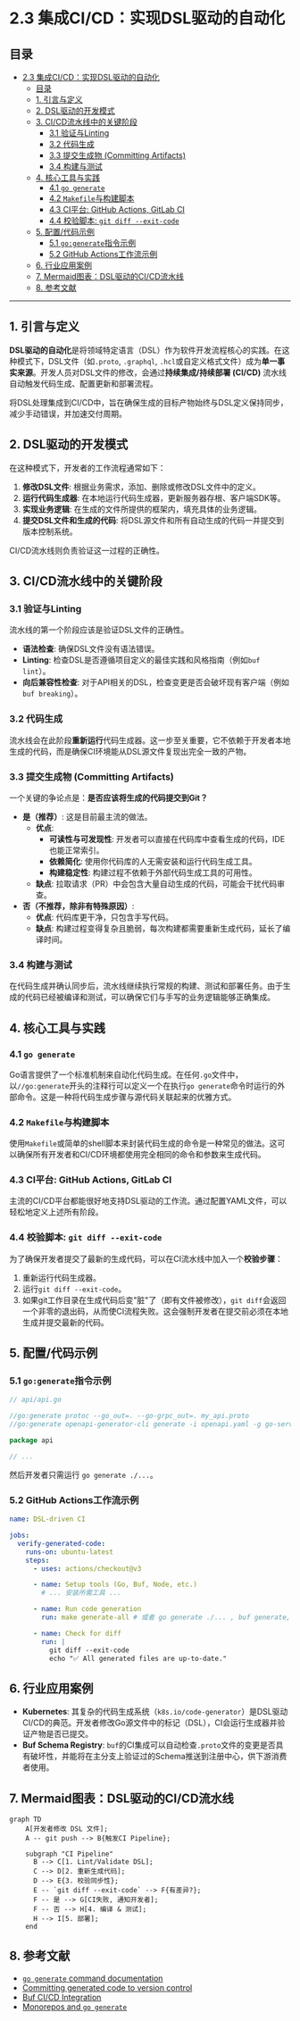 # 2.3 集成CI/CD：实现DSL驱动的自动化

## 目录

- [2.3 集成CI/CD：实现DSL驱动的自动化](#23-集成cicd实现dsl驱动的自动化)
  - [目录](#目录)
  - [1. 引言与定义](#1-引言与定义)
  - [2. DSL驱动的开发模式](#2-dsl驱动的开发模式)
  - [3. CI/CD流水线中的关键阶段](#3-cicd流水线中的关键阶段)
    - [3.1 验证与Linting](#31-验证与linting)
    - [3.2 代码生成](#32-代码生成)
    - [3.3 提交生成物 (Committing Artifacts)](#33-提交生成物-committing-artifacts)
    - [3.4 构建与测试](#34-构建与测试)
  - [4. 核心工具与实践](#4-核心工具与实践)
    - [4.1 `go generate`](#41-go-generate)
    - [4.2 `Makefile`与构建脚本](#42-makefile与构建脚本)
    - [4.3 CI平台: GitHub Actions, GitLab CI](#43-ci平台-github-actions-gitlab-ci)
    - [4.4 校验脚本: `git diff --exit-code`](#44-校验脚本-git-diff---exit-code)
  - [5. 配置/代码示例](#5-配置代码示例)
    - [5.1 `go:generate`指令示例](#51-gogenerate指令示例)
    - [5.2 GitHub Actions工作流示例](#52-github-actions工作流示例)
  - [6. 行业应用案例](#6-行业应用案例)
  - [7. Mermaid图表：DSL驱动的CI/CD流水线](#7-mermaid图表dsl驱动的cicd流水线)
  - [8. 参考文献](#8-参考文献)

---

## 1. 引言与定义

**DSL驱动的自动化**是将领域特定语言（DSL）作为软件开发流程核心的实践。在这种模式下，DSL文件（如`.proto`, `.graphql`, `.hcl`或自定义格式文件）成为**单一事实来源**。开发人员对DSL文件的修改，会通过**持续集成/持续部署 (CI/CD)** 流水线自动触发代码生成、配置更新和部署流程。

将DSL处理集成到CI/CD中，旨在确保生成的目标产物始终与DSL定义保持同步，减少手动错误，并加速交付周期。

## 2. DSL驱动的开发模式

在这种模式下，开发者的工作流程通常如下：

1. **修改DSL文件**: 根据业务需求，添加、删除或修改DSL文件中的定义。
2. **运行代码生成器**: 在本地运行代码生成器，更新服务器存根、客户端SDK等。
3. **实现业务逻辑**: 在生成的文件所提供的框架内，填充具体的业务逻辑。
4. **提交DSL文件和生成的代码**: 将DSL源文件和所有自动生成的代码一并提交到版本控制系统。

CI/CD流水线则负责验证这一过程的正确性。

## 3. CI/CD流水线中的关键阶段

### 3.1 验证与Linting

流水线的第一个阶段应该是验证DSL文件的正确性。

- **语法检查**: 确保DSL文件没有语法错误。
- **Linting**: 检查DSL是否遵循项目定义的最佳实践和风格指南（例如`buf lint`）。
- **向后兼容性检查**: 对于API相关的DSL，检查变更是否会破坏现有客户端（例如`buf breaking`）。

### 3.2 代码生成

流水线会在此阶段**重新运行**代码生成器。这一步至关重要，它不依赖于开发者本地生成的代码，而是确保CI环境能从DSL源文件复现出完全一致的产物。

### 3.3 提交生成物 (Committing Artifacts)

一个关键的争论点是：**是否应该将生成的代码提交到Git？**

- **是（推荐）**: 这是目前最主流的做法。
  - **优点**:
    - **可读性与可发现性**: 开发者可以直接在代码库中查看生成的代码，IDE也能正常索引。
    - **依赖简化**: 使用你代码库的人无需安装和运行代码生成工具。
    - **构建稳定性**: 构建过程不依赖于外部代码生成工具的可用性。
  - **缺点**: 拉取请求（PR）中会包含大量自动生成的代码，可能会干扰代码审查。
- **否（不推荐，除非有特殊原因）**:
  - **优点**: 代码库更干净，只包含手写代码。
  - **缺点**: 构建过程变得复杂且脆弱，每次构建都需要重新生成代码，延长了编译时间。

### 3.4 构建与测试

在代码生成并确认同步后，流水线继续执行常规的构建、测试和部署任务。由于生成的代码已经被编译和测试，可以确保它们与手写的业务逻辑能够正确集成。

## 4. 核心工具与实践

### 4.1 `go generate`

Go语言提供了一个标准机制来自动化代码生成。在任何`.go`文件中，以`//go:generate`开头的注释行可以定义一个在执行`go generate`命令时运行的外部命令。这是一种将代码生成步骤与源代码关联起来的优雅方式。

### 4.2 `Makefile`与构建脚本

使用`Makefile`或简单的shell脚本来封装代码生成的命令是一种常见的做法。这可以确保所有开发者和CI/CD环境都使用完全相同的命令和参数来生成代码。

### 4.3 CI平台: GitHub Actions, GitLab CI

主流的CI/CD平台都能很好地支持DSL驱动的工作流。通过配置YAML文件，可以轻松地定义上述所有阶段。

### 4.4 校验脚本: `git diff --exit-code`

为了确保开发者提交了最新的生成代码，可以在CI流水线中加入一个**校验步骤**：

1. 重新运行代码生成器。
2. 运行`git diff --exit-code`。
3. 如果git工作目录在生成代码后变"脏"了（即有文件被修改），`git diff`会返回一个非零的退出码，从而使CI流程失败。这会强制开发者在提交前必须在本地生成并提交最新的代码。

## 5. 配置/代码示例

### 5.1 `go:generate`指令示例

```go
// api/api.go

//go:generate protoc --go_out=. --go-grpc_out=. my_api.proto
//go:generate openapi-generator-cli generate -i openapi.yaml -g go-server -o gen/

package api

// ...
```

然后开发者只需运行 `go generate ./...`。

### 5.2 GitHub Actions工作流示例

```yaml
name: DSL-driven CI

jobs:
  verify-generated-code:
    runs-on: ubuntu-latest
    steps:
      - uses: actions/checkout@v3

      - name: Setup tools (Go, Buf, Node, etc.)
        # ... 安装所需工具 ...

      - name: Run code generation
        run: make generate-all # 或者 go generate ./... , buf generate, etc.

      - name: Check for diff
        run: |
          git diff --exit-code
          echo "✅ All generated files are up-to-date."
```

## 6. 行业应用案例

- **Kubernetes**: 其复杂的代码生成系统（`k8s.io/code-generator`）是DSL驱动CI/CD的典范。开发者修改Go源文件中的标记（DSL），CI会运行生成器并验证产物是否已提交。
- **Buf Schema Registry**: `buf`的CI集成可以自动检查`.proto`文件的变更是否具有破坏性，并能将在主分支上验证过的Schema推送到注册中心，供下游消费者使用。

## 7. Mermaid图表：DSL驱动的CI/CD流水线

```mermaid
graph TD
    A[开发者修改 DSL 文件];
    A -- git push --> B{触发CI Pipeline};
    
    subgraph "CI Pipeline"
      B --> C[1. Lint/Validate DSL];
      C --> D[2. 重新生成代码];
      D --> E{3. 校验同步性};
      E -- `git diff --exit-code` --> F{有差异?};
      F -- 是 --> G[CI失败, 通知开发者];
      F -- 否 --> H[4. 编译 & 测试];
      H --> I[5. 部署];
    end
```

## 8. 参考文献

- [`go generate` command documentation](https://pkg.go.dev/cmd/go#hdr-Generate_Go_files_by_processing_source)
- [Committing generated code to version control](https://www.jeremydaly.com/should-you-commit-generated-code-to-version-control/)
- [Buf CI/CD Integration](https://docs.buf.build/ci-cd/overview)
- [Monorepos and `go generate`](https://earthly.dev/blog/golang-monorepo/)
